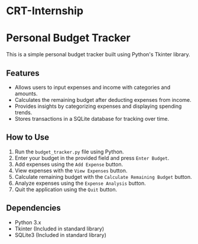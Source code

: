 # CRT-Internship
# Personal Budget Tracker

This is a simple personal budget tracker built using Python's Tkinter library.

## Features

- Allows users to input expenses and income with categories and amounts.
- Calculates the remaining budget after deducting expenses from income.
- Provides insights by categorizing expenses and displaying spending trends.
- Stores transactions in a SQLite database for tracking over time.

## How to Use

1. Run the `budget_tracker.py` file using Python.
2. Enter your budget in the provided field and press `Enter Budget`.
3. Add expenses using the `Add Expense` button.
4. View expenses with the `View Expenses` button.
5. Calculate remaining budget with the `Calculate Remaining Budget` button.
6. Analyze expenses using the `Expense Analysis` button.
7. Quit the application using the `Quit` button.


## Dependencies

- Python 3.x
- Tkinter (Included in standard library)
- SQLite3 (Included in standard library)


